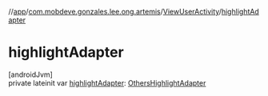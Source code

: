 //[app](../../../index.md)/[com.mobdeve.gonzales.lee.ong.artemis](../index.md)/[ViewUserActivity](index.md)/[highlightAdapter](highlight-adapter.md)

# highlightAdapter

[androidJvm]\
private lateinit var [highlightAdapter](highlight-adapter.md): [OthersHighlightAdapter](../-others-highlight-adapter/index.md)
